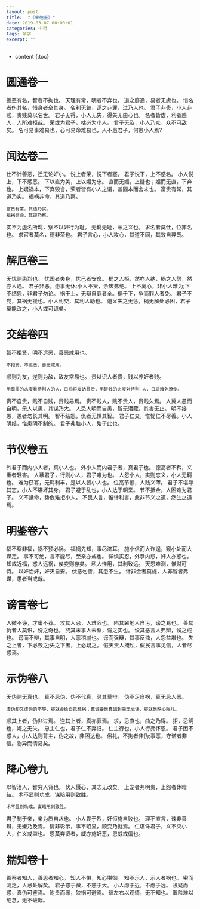 ```yaml
---
layout: post
title:  "《荣枯鉴》"
date: 2019-03-07 00:00:01
categories: 中哲
tags: 杂学
excerpt: ""
---
```


* content
{:toc}

# 圆通卷一
善恶有名，智者不拘也。
天理有常，明者不弃也。
道之靡通，易者无虞也。
惜名者伤其名，惜身者全其身。
名利无咎，逐之非罪，过乃人也。
君子非贵，小人非贱，贵贱莫以名世。
君子无得，小人无失，得失无由心也。
名者皆虚，利者惑人，人所难拒哉。
荣或为君子，枯必为小人。
君子无及，小人乃众，众不可敌矣。
名可易事难易也，心可易命难易也，人不患君子，何患小人焉?


# 闻达卷二
仕不计善恶，迁无论奸小。
悦上者荣，悦下者蹇。
君子悦下，上不惑名。
小人悦上，下不惩恶。
下以直为美，上以媚为忠。
直而无媚，上疑也；媚而无直，下弃也。
上疑祸本，下弃毁誉，荣者皆有小人之谓，盖固本而舍末也。
富贵有常，其道乃实。
福祸非命，其道乃察。
```
富贵有常，其道乃实。
福祸非命，其道乃察。
```
实不为虚名所羁，察不以奸行为耻。
无羁无耻，荣之义也。
求名者莫仕，位非名也。
求官者莫名，德非荣也。
君子言心，小人攻心，其道不同，其效自异哉。


# 解厄卷三
无忧则患烈也。
忧国者失身，忧己者安命。
祸之人拒，然亦人纳，祸之人怨，然亦人遇。
君子非恶，患事无休;小人不贤，余庆弗绝。
上不离心，非小人难为;下不结怨，非君子勿论。
祸于上，无辩自罪者全。祸于下，争而罪人者免。
君子不党，其祸无援也。小人利交，其利人助也。
道义失之无惩，祸无解处必困，君子莫能改之，小人或可谅矣。


# 交结卷四
智不拒贤，明不远恶，善恶咸用也。
```
不拒贤，不远恶，善恶咸用。
```
顺则为友，逆则为敌，敌友常易也。
贵以识人者贵，贱以养奸者贱。
```
用尊重的态度看待别人的人，日后将发达显贵，用轻贱的态度对待别 人，日后难免潦倒。
```
贵不自贵，贱不自贱，贵贱易焉。
贵不贱人，贱不贵人，贵贱久焉。
人冀人愚而自明，示人以愚，其谋乃大。
人忌人明而自愚，智无潜藏，其害无止。
明不接愚，愚者勿长其明。
智不结怨，仇者无惧其智。
君子仁交，惟忧仁不尽善。小人阴结，惟患阴不制的。
君子弗胜小人，殆于此也。


# 节仪卷五
外君子而内小人者，真小人也。
外小人而内君子者，真君子也。
德高者不矜，义重者轻害。
人慕君子，行则小人，君子难为也。
人怨小人，实则忘义，小人无羁也。
难为获寡，无羁利丰，是以人皆小人也。
位高节低，人贱义薄。
君子不堪辱其志，小人不堪坏其身。
君子避于乱也，小人达于朝堂。
节不抵金，人困难为君子。
义不抵命，势危难拒小人。
不畏人言，惟计利害，此非节义之道，然生之道焉。

# 明鉴卷六
福不察非福，祸不预必祸。
福祸先知，事尽济耳。
施小信而大诈逞，窥小处而大谋定。
事不可绝，言不能尽，至亲亦戒也。
佯惧实忍，外恭内忌，奸人亦惑也。
知戒近福，惑人远祸，俟变则存矣。
私人惟用，其利致远。
天恩难测，惟财可恃。
以奸治奸，奸灭自安。
伏恶勿善，其患不生。
计非金者莫施，人非智者弗谋，愚者当戒哉。

# 谤言卷七
人微不诤，才庸不荐。
攻其人忌，人难容也。
陷其窘地人自污，谤之易也。
善其仇者人莫识，谤之奇也。
究其末事人未察，谤之实也。
设其恶言人弗辩，谤之成也。
谤而不辩，其事自明，人恶稍减也。
谤而强辩，其事反浊，人怨益增也。
失之上者，下必毁之;失之下者，上必疑之。
假天责人掩私，假民言事见信，人者尽惑焉。


# 示伪卷八
无伪则无真也。
真不忌伪，伪不代真，忌其莫辩。
伪不足自祸，真无忌人恶。
```
虚伪却又虚伪的不够，那就会给自己惹祸；真诚要是真诚到毫无忌讳，那就是缺心眼儿。
```
顺其上者，伪非过焉。
逆其上者，真亦罪焉。
求，忌直也，曲之乃得。
拒，忌明也，婉之无失。
忠主仁也，君子仁不弃旧。
仁主行也，小人行弗怀恩。
君子困不惑人，小人达则背主，伪之故，非困达也。
俗礼，不拘者非伪;事恶，守诺者非信。物异而情易矣。

# 降心卷九
以智治人，智穷人背也。
伏人慑心，其志无改矣。
上宠者弗明贵，上怨者休暗结。
术不显则功成，谋暗用则致胜。
```
术不显则功成，谋暗用则致胜。
```
君子制于亲，亲为质自从也。
小人畏于烈，奸恒施自败也。
理不直言，谏非善辩，无嫌乃及焉。
情非彰示，事不昭显，顺变乃就焉。
仁堪诛君子，义不灭小人，仁义戒滥也。
恩莫弃贤者，威亦施奸恶，恩威戒偏也。


# 揣知卷十
善察者知人，善思者知心。
知人不惧，知心堪御。
知不示人，示人者祸也。
密而测之，人忌处解矣。
君子惑于微，不惑于大。
小人虑于近，不虑于远。
设疑而惑，真伪可鉴焉。
附贵而缘，殃祸可避焉。
结左右以观情，无不知也。
置险难以绝念，无不破哉。


